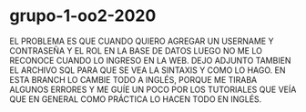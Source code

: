 # grupo-1-oo2-2020

EL PROBLEMA ES QUE CUANDO QUIERO AGREGAR UN USERNAME Y CONTRASEÑA Y EL ROL EN LA BASE DE DATOS LUEGO NO ME LO RECONOCE CUANDO LO INGRESO
EN LA WEB. DEJO ADJUNTO TAMBIEN EL ARCHIVO SQL PARA QUE SE VEA LA SINTAXIS Y COMO LO HAGO. EN ESTA BRANCH LO CAMBIE TODO A INGLÉS,
PORQUE ME TIRABA ALGUNOS ERRORES Y ME GUÍE UN POCO POR LOS TUTORIALES QUE VEÍA QUE EN GENERAL COMO PRÁCTICA LO HACEN TODO EN INGLÉS.

